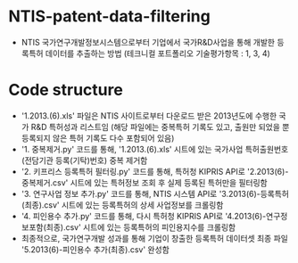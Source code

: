# NTIS-patent-data-filtering
- NTIS 국가연구개발정보시스템으로부터 기업에서 국가R&D사업을 통해 개발한 등록특허 데이터를 추출하는 방법 (테크니컬 포트폴리오 기술평가항목 : 1, 3, 4)

# Code structure
- '1.2013.(6).xls' 파일은 NTIS 사이트로부터 다운로드 받은 2013년도에 수행한 국가 R&D 특허성과 리스트임
   (해당 파일에는 중복특허 기록도 있고, 출원만 되었을 뿐 등록되지 않은 특허 기록도 다수 포함되어 있음)
- '1. 중복제거.py' 코드를 통해, '1.2013.(6).xls' 시트에 있는 국가사업 특허출원번호(전담기관 등록(기탁)번호) 중복 제거함
- '2. 키프리스 등록특허 필터링.py' 코드를 통해, 특허청 KIPRIS API로 '2.2013(6)-중복제거.csv' 시트에 있는 특허정보 조회 후 실제 등록된 특허만을 필터링함
- '3. 연구사업 정보 추가.py' 코드를 통해, NTIS 시스템 API로 '3.2013(6)-등록특허(최종).csv' 시트에 있는 등록특허의 상세 사업정보를 크롤링함
- '4. 피인용수 추가.py' 코드를 통해, 다시 특허청 KIPRIS API로 '4.2013(6)-연구정보포함(최종).csv' 시트에 있는 등록특허의 피인용지수를 크롤링함
- 최종적으로, 국가연구개발 성과를 통해 기업이 창출한 등록특허 데이터셋 최종 파일 '5.2013(6)-피인용수 추가(최종).csv' 완성함
